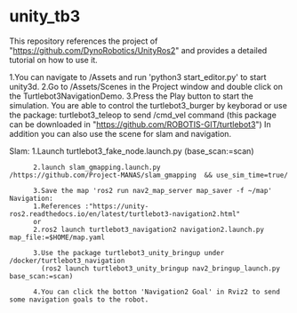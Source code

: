 # unity_tb3
This repository references the project of "https://github.com/DynoRobotics/UnityRos2" and provides a detailed tutorial on how to use it.

1.You can navigate to /Assets and run 'python3 start_editor.py' to start unity3d.
2.Go to  /Assets/Scenes in the Project window and double click on the Turtlebot3NavigationDemo.
3.Press the Play button to start the simulation.
You are able to control the turtlebot3_burger by keyborad or use the package: turtlebot3_teleop to send /cmd_vel command (this package can be downloaded in "https://github.com/ROBOTIS-GIT/turtlebot3")
In addition you can also use the scene for slam and navigation.
   
   Slam: 1.Launch turtlebot3_fake_node.launch.py  (base_scan:=scan)
          
          2.launch slam_gmapping.launch.py           /https://github.com/Project-MANAS/slam_gmapping  && use_sim_time=true/
         
          3.Save the map 'ros2 run nav2_map_server map_saver -f ~/map'
    Navigation:
          1.References :"https://unity-ros2.readthedocs.io/en/latest/turtlebot3-navigation2.html"
          or
          2.ros2 launch turtlebot3_navigation2 navigation2.launch.py map_file:=$HOME/map.yaml
          
          3.Use the package turtlebot3_unity_bringup under /docker/turtlebot3_navigation
            (ros2 launch turtlebot3_unity_bringup nav2_bringup_launch.py base_scan:=scan)
         
          4.You can click the botton 'Navigation2 Goal' in Rviz2 to send some navigation goals to the robot.

